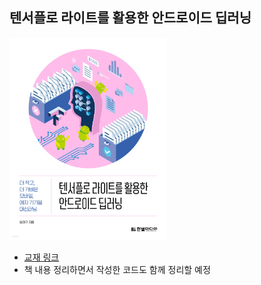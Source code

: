 ## 텐서플로 라이트를 활용한 안드로이드 딥러닝

<img src="img.png" width="50%" height="50%">

- [교재 링크](http://www.yes24.com/Product/Goods/102815465)
- 책 내용 정리하면서 작성한 코드도 함께 정리할 예정
